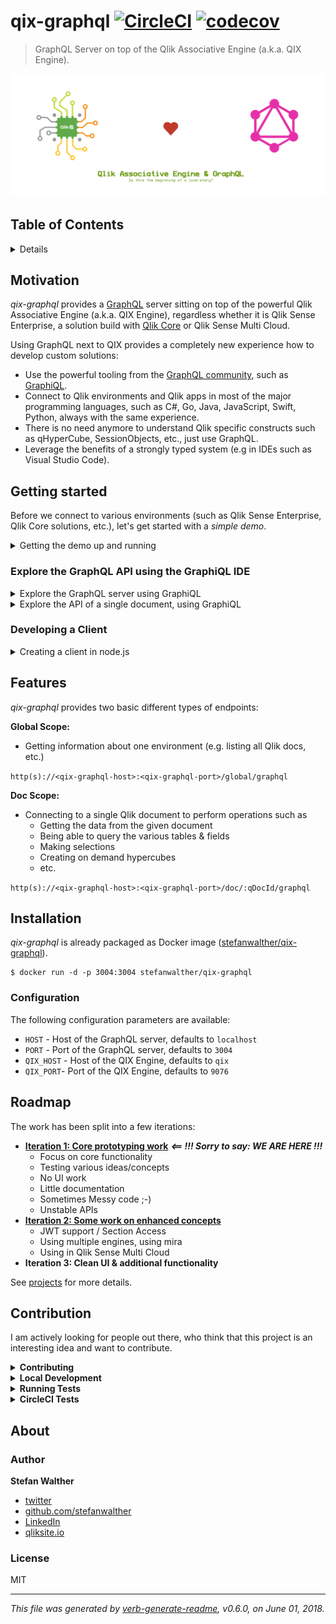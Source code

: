 # qix-graphql [![CircleCI](https://img.shields.io/circleci/project/github/stefanwalther/qix-graphql.svg)](https://circleci.com/gh/stefanwalther/qix-graphql) [![codecov](https://codecov.io/gh/stefanwalther/qix-graphql/branch/master/graph/badge.svg)](https://codecov.io/gh/stefanwalther/qix-graphql)

> GraphQL Server on top of the Qlik Associative Engine (a.k.a. QIX Engine).

![](./docs/images/header.png)

## Table of Contents

<details>

- [Motivation](#motivation)
- [Getting started](#getting-started)
- [Features](#features)
- [Installation](#installation)
- [Roadmap](#roadmap)
- [Contribution](#contribution)
- [About](#about)
  * [Author](#author)
  * [License](#license)

_(TOC generated by [verb](https://github.com/verbose/verb) using [markdown-toc](https://github.com/jonschlinkert/markdown-toc))_

</details>

## Motivation
_qix-graphql_ provides a [GraphQL](https://graphql.org/) server sitting on top of the powerful Qlik Associative Engine (a.k.a. QIX Engine), regardless whether it is Qlik Sense Enterprise, a solution build with [Qlik Core](https://qlikcore.com/) or Qlik Sense Multi Cloud.

Using GraphQL next to QIX provides a completely new experience how to develop custom solutions:

- Use the powerful tooling from the [GraphQL community](https://github.com/chentsulin/awesome-graphql), such as [GraphiQL](https://github.com/graphql/graphiql).
- Connect to Qlik environments and Qlik apps in most of the major programming languages, such as C#, Go, Java, JavaScript, Swift, Python, always with the same experience.
- There is no need anymore to understand Qlik specific constructs such as qHyperCube, SessionObjects, etc., just use GraphQL.
- Leverage the benefits of a strongly typed system (e.g in IDEs such as Visual Studio Code).

## Getting started
Before we connect to various environments (such as Qlik Sense Enterprise, Qlik Core solutions, etc.), let's get started with a *simple demo*.

<details>
<summary>Getting the demo up and running</summary>

The demo will consist of the following logical components:

- A QIX Engine (using the the Qlik Core Engine container)
- A few demo apps mounted to the QIX Engine
- A GraphQL server connected to the QIX Engine

All services will be spawn up using docker-compose (which requires e.g. Docker for Mac/Windows running on your machine).

As this demo is included in the _qix-graphql_ repo, the easiest way to get started is to clone this repo:

```
$ git clone https://github.com/stefanwalther/qix-graphql
```

Then run the following command: 

```
$ QIX_ENGINE_VER=12.171.0 QIX_ACCEPT_EULA=yes docker-compose up -d
```
Note: `QIX_ENGINE_VER` and `QIX_ACCEPT_EULA` are environment variables being used in the docker-compose file.

</details>

### Explore the GraphQL API using the GraphiQL IDE

<details>
<summary>Explore the GraphQL server using GraphiQL</summary>

We can now open http://localhost:3004/global/graphql in your browser to get the [GraphiQL](https://github.com/graphql/graphiql) user interface.
GraphiQL is a graphical interactive in-browser GraphQL IDE, which allows you to explore the API being provided by _qix-graphql_, the GraphQL server.

![](./docs/images/graphiql-global.png)

We can also easily get a list of all documents in the IDE:

![](./docs/images/graphiql-global-docs.png)

Note: GraphiQL also provides intellisense, built-in documentation and more, see here for some [tipps & tricks for GraphiQL](./docs/about-graphiql.md).

In the examples above we have acted on the *global* scope, which allows us to explore meta-information about different Qlik documents.

Using the URL stated in `doc/_links/_docs` we can connect to a single document.

</details>

<details>
<summary>Explore the API of a single document, using GraphiQL</summary>

If we use (as defined by this demo) `http://localhost:3004/doc/:qDocId/graphql` we connect to a single document and its API:

Going to the built-in documentation, we'll see the tables of this document we can query:

![](./docs/images/graphiql-doc-docs.png)

So let's query one of those tables (in this example the table `account` on the doc `CRM.qvf`:

![](./docs/images/graphiql-doc-account-table.png)

</details>

### Developing a Client

<details>
<summary>Creating a client in node.js</summary>
OK, so far we have seen that we can easily explore the generated APIs on a global and on a doc scope.  
Now let's create some code so see how we can use the server when developing a custom application using the GraphQL server. It can basically be any kind of an application, a backend-service, a website, a native mobile app; essentially the approach is always the same:

```js
const client = require('graphql-client')({
  url: 'http://localhost:3004/global/graphql'
});

async function getDocs() {
  const query = `{
              docs {
                qDocId
                qDocName
              }
            }`;
  const vars = '';
  return await client.query(query, vars);
}

(async () => {
  let result = await getDocs();
  console.log('Apps in the current environment:\n');
  result.data.docs.forEach(item => {
    console.log(`\t- ${item.qDocName}`);
  });
})();
```

This will return:

![](./docs/images/graphiql-example-nodejs.png)

So we don't need to use enigma.js, we don't need to understand specific constructs of the QIX Engine such as qHyperCube, it's basically a very straightforward development experience using common tools.

</details>

## Features
_qix-graphql_ provides two basic different types of endpoints:

**Global Scope:**

- Getting information about one environment (e.g. listing all Qlik docs, etc.)

`http(s)://<qix-graphql-host>:<qix-graphql-port>/global/graphql`

**Doc Scope:**

- Connecting to a single Qlik document to perform operations such as
  - Getting the data from the given document
  - Being able to query the various tables & fields
  - Making selections
  - Creating on demand hypercubes
  - etc.
  
`http(s)://<qix-graphql-host>:<qix-graphql-port>/doc/:qDocId/graphql`

## Installation
_qix-graphql_ is already packaged as Docker image ([stefanwalther/qix-graphql](https://hub.docker.com/r/stefanwalther/qix-graphql/)).

```
$ docker run -d -p 3004:3004 stefanwalther/qix-graphql
```

### Configuration

The following configuration parameters are available:

- `HOST` - Host of the GraphQL server, defaults to `localhost`
- `PORT` - Port of the GraphQL server, defaults to `3004` 
- `QIX_HOST` - Host of the QIX Engine, defaults to `qix`
- `QIX_PORT`- Port of the QIX Engine, defaults to `9076`

## Roadmap
The work has been split into a few iterations:

- **[Iteration 1: Core prototyping work](https://github.com/stefanwalther/qix-graphql/projects/2)** **_<== !!! Sorry to say: WE ARE HERE !!!_**
  - Focus on core functionality
  - Testing various ideas/concepts
  - No UI work
  - Little documentation
  - Sometimes Messy code ;-)
  - Unstable APIs
- **[Iteration 2: Some work on enhanced concepts](https://github.com/stefanwalther/qix-graphql/projects/3)**
  - JWT support / Section Access
  - Using multiple engines, using mira 
  - Using in Qlik Sense Multi Cloud
- **Iteration 3: Clean UI & additional functionality**

See [projects](https://github.com/stefanwalther/qix-graphql/projects) for more details.

## Contribution
I am actively looking for people out there, who think that this project is an interesting idea and want to contribute.

<details>
<summary><strong>Contributing</strong></summary>
Pull requests and stars are always welcome. For bugs and feature requests, [please create an issue](https://github.com/stefanwalther/qix-graphql/issues). The process for contributing is outlined below:

1. Create a fork of the project
2. Work on whatever bug or feature you wish
3. Create a pull request (PR)

I cannot guarantee that I will merge all PRs but I will evaluate them all.
</details>

<details>
<summary><strong>Local Development</strong></summary>

The easiest way to develop locally is follow these steps:

1) Clone the GitHub repo
```
$ git clone https://github.com/stefanwalther/qix-graphql
```

2) Install the dependencies
```
$ npm install
```

3) Start the dependencies (Qlik Associative Engine + a few sample apps mounted):
```
$ make up-deps
```

Make your code changes, then:

- Run local tests: `npm run test`
- Run local tests with a watcher: `npm run test`
- Start the GraphQl server: `npm run start`
- Start the GraphQl server with a watcher: `npm run start:watch`

</details>

<details>
<summary><strong>Running Tests</strong></summary>

Having the local dependencies up and running, you can just run the tests by executing:

```
$ npm run test
```

If you want to have an watcher active, use:

```
$ npm run test:watch
```

</details>

<details>
<summary><strong>CircleCI Tests</strong></summary>

To simulate the tests running on CircleCI run the following:

```
$ make circleci-test
```

</details>

## About
### Author
**Stefan Walther**

* [twitter](http://twitter.com/waltherstefan)  
* [github.com/stefanwalther](http://github.com/stefanwalther) 
* [LinkedIn](https://www.linkedin.com/in/stefanwalther/) 
* [qliksite.io](http://qliksite.io)

### License
MIT

***

_This file was generated by [verb-generate-readme](https://github.com/verbose/verb-generate-readme), v0.6.0, on June 01, 2018._

